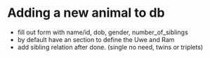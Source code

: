 # Adding a new animal to db

- fill out form with name/id, dob, gender, number_of_siblings
- by default have an section to define the Uwe and Ram
- add sibling relation after done. (single no need, twins or triplets)
